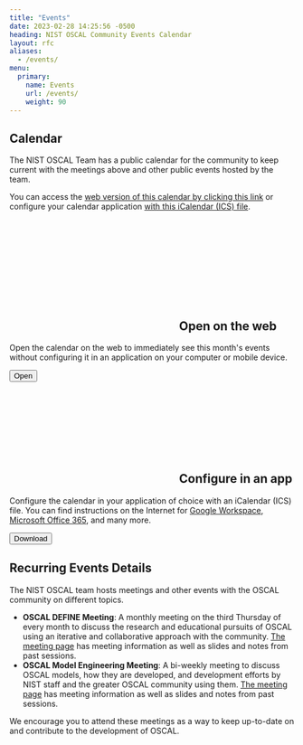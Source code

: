 ```yaml
---
title: "Events"
date: 2023-02-28 14:25:56 -0500
heading: NIST OSCAL Community Events Calendar
layout: rfc
aliases:
  - /events/
menu:
  primary:
    name: Events
    url: /events/
    weight: 90
---
```


## Calendar

The NIST OSCAL Team has a public calendar for the community to keep current with the meetings above and other public events hosted by the team.

You can access the [web version of this calendar by clicking this link](https://outlook.office365.com/owa/calendar/97cb6b6254524d86aa63c32b74bd1337@nist.gov/494010486be740b3a9bb16964e8992e016522353741654500565/calendar.html) or configure your calendar application [with this iCalendar (ICS) file](https://outlook.office365.com/owa/calendar/97cb6b6254524d86aa63c32b74bd1337@nist.gov/494010486be740b3a9bb16964e8992e016522353741654500565/calendar.ics).

</br>

<div class="usa-card-group">
    <div class="usa-card tablet:grid-col">
        <div class="usa-card__container">
            <div class="usa-card__header">
                <h2 class="usa-card__heading"><svg class="usa-icon" aria-hidden="true" focusable="false" role="img"><use xlink:href="/img/sprite.svg#launch"></use></svg><a id="section_6" class="usa-anchor"></a>Open on the web</h2>
            </div>
            <div class="usa-card__body">
                <p>Open the calendar on the web to immediately see this month's events without configuring it in an application on your computer or mobile device.</p>
            </div>
            <div class="usa-card__footer">
                <button 
                    onclick="window.location.href='https://outlook.office365.com/owa/calendar/97cb6b6254524d86aa63c32b74bd1337@nist.gov/494010486be740b3a9bb16964e8992e016522353741654500565/calendar.html'"
                    type="button"
                    class="usa-button" 
                    id="events-web-calendar">Open</button>
            </div>
        </div>
    </div>
    <div class="usa-card tablet:grid-col">
        <div class="usa-card__container">
            <div class="usa-card__header">
                <h2 class="usa-card__heading"><svg class="usa-icon" aria-hidden="true" focusable="false" role="img"><use xlink:href="/img/sprite.svg#event"></use></svg><a id="section_6" class="usa-anchor"></a>Configure in an app</h2>
            </div>
            <div class="usa-card__body">
                <p>Configure the calendar in your application of choice with an iCalendar (ICS) file. You can find instructions on the Internet for <a href="https://support.google.com/calendar/answer/37118">Google Workspace</a>, <a href="https://support.microsoft.com/en-us/office/import-or-subscribe-to-a-calendar-in-outlook-on-the-web-503ffaf6-7b86-44fe-8dd6-8099d95f38df">Microsoft Office 365</a>, and many more.</p>
            </div>
            <div class="usa-card__footer">
                <button 
                    onclick="window.location.href='https://outlook.office365.com/owa/calendar/97cb6b6254524d86aa63c32b74bd1337@nist.gov/494010486be740b3a9bb16964e8992e016522353741654500565/calendar.ics'"
                    type="button"
                    class="usa-button" 
                    id="events-ics-download">Download</button>
            </div>
        </div>
    </div>
</div>

## Recurring Events Details

The NIST OSCAL team hosts meetings and other events with the OSCAL community on different topics.

- **OSCAL DEFINE Meeting**: A monthly meeting on the third Thursday of every month to discuss the research and educational pursuits of OSCAL using an iterative and collaborative approach with the community. [The meeting page](../contribute/define-meeting/) has meeting information as well as slides and notes from past sessions.
- **OSCAL Model Engineering Meeting**: A bi-weekly meeting to discuss OSCAL models, how they are developed, and development efforts by NIST staff and the greater OSCAL community using them. [The meeting page](../contribute/model-engineering-meeting/) has meeting information as well as slides and notes from past sessions.

We encourage you to attend these meetings as a way to keep up-to-date on and contribute to the development of OSCAL.

